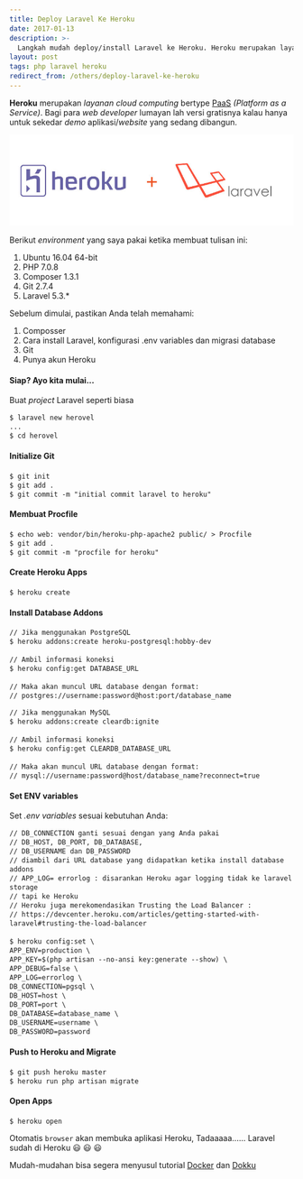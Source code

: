 ```yaml
---
title: Deploy Laravel Ke Heroku
date: 2017-01-13
description: >-
  Langkah mudah deploy/install Laravel ke Heroku. Heroku merupakan layanan cloud computing bertype PaaS (Platform as a Service). Bagi para web developer lumayan lah versi gratisnya kalau hanya untuk sekedar demo aplikasi/website yang sedang dibangun.
layout: post
tags: php laravel heroku
redirect_from: /others/deploy-laravel-ke-heroku
---
```


**Heroku** merupakan _layanan cloud computing_ bertype <a href="https://rizkimufrizal.github.io/heroku-sebagai-komputasi-modern/" target="_blank">PaaS</a> _(Platform as a Service)_. Bagi para *web developer* lumayan lah versi gratisnya kalau hanya untuk sekedar *demo* aplikasi/*website* yang sedang dibangun.

![Laravel with Heroku](/assets/images/posts/laravel_heroku.jpg "Laravel with Heroku")

Berikut *environment* yang saya pakai ketika membuat tulisan ini:

1. Ubuntu 16.04 64-bit
2. PHP 7.0.8
3. Composer 1.3.1
4. Git 2.7.4
3. Laravel 5.3.*

Sebelum dimulai, pastikan Anda telah memahami:

1. Composser
2. Cara install Laravel, konfigurasi .env variables dan migrasi database
3. Git
4. Punya akun Heroku

#### Siap? Ayo kita mulai...

Buat *project* Laravel seperti biasa

```shell_session
$ laravel new herovel
...
$ cd herovel
```

#### Initialize Git

```shell_session
$ git init
$ git add .
$ git commit -m "initial commit laravel to heroku"
```

#### Membuat Procfile

```shell_session
$ echo web: vendor/bin/heroku-php-apache2 public/ > Procfile
$ git add .
$ git commit -m "procfile for heroku"
```

#### Create Heroku Apps

```shell_session
$ heroku create
```

#### Install Database Addons

```shell_session
// Jika menggunakan PostgreSQL
$ heroku addons:create heroku-postgresql:hobby-dev

// Ambil informasi koneksi
$ heroku config:get DATABASE_URL

// Maka akan muncul URL database dengan format:
// postgres://username:password@host:port/database_name
```

```shell_session
// Jika menggunakan MySQL
$ heroku addons:create cleardb:ignite

// Ambil informasi koneksi
$ heroku config:get CLEARDB_DATABASE_URL

// Maka akan muncul URL database dengan format:
// mysql://username:password@host/database_name?reconnect=true
````

#### Set ENV variables

Set *.env variables* sesuai kebutuhan Anda:

```shell_session
// DB_CONNECTION ganti sesuai dengan yang Anda pakai
// DB_HOST, DB_PORT, DB_DATABASE,
// DB_USERNAME dan DB_PASSWORD
// diambil dari URL database yang didapatkan ketika install database addons
// APP_LOG= errorlog : disarankan Heroku agar logging tidak ke laravel storage
// tapi ke Heroku
// Heroku juga merekomendasikan Trusting the Load Balancer :
// https://devcenter.heroku.com/articles/getting-started-with-laravel#trusting-the-load-balancer

$ heroku config:set \
APP_ENV=production \
APP_KEY=$(php artisan --no-ansi key:generate --show) \
APP_DEBUG=false \
APP_LOG=errorlog \
DB_CONNECTION=pgsql \
DB_HOST=host \
DB_PORT=port \
DB_DATABASE=database_name \
DB_USERNAME=username \
DB_PASSWORD=password
```

#### Push to Heroku and Migrate

```shell_session
$ git push heroku master
$ heroku run php artisan migrate
```

#### Open Apps
```shell_session
$ heroku open
```
Otomatis `browser` akan membuka aplikasi Heroku,
Tadaaaaa...... Laravel sudah di Heroku :smiley: :smiley: :smiley:

Mudah-mudahan bisa segera menyusul tutorial <a href="https://www.docker.com/" target="_blank">Docker</a> dan <a href="http://dokku.viewdocs.io/dokku/" target="_blank">Dokku</a>
